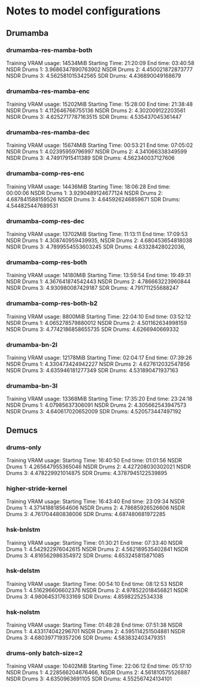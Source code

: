# Notes to model configurations

## Drumamba

### drumamba-res-mamba-both
Training VRAM usage: 14534MiB
Starting Time: 21:20:09
End time: 03:40:58
NSDR Drums 1: 3.9686347890763902
NSDR Drums 2: 4.450021872873777
NSDR Drums 3: 4.562581015342565
SDR Drums: 4.436890049168679

### drumamba-res-mamba-enc
Training VRAM usage: 15202MiB
Starting Time: 15:28:00
End time: 21:38:48
NSDR Drums 1: 4.112646766755136
NSDR Drums 2: 4.302009122203561
NSDR Drums 3: 4.6252717787163515
SDR Drums: 4.535437045361447

### drumamba-res-mamba-dec
Training VRAM usage: 15674MiB
Starting Time: 00:53:21
End time: 07:05:02
NSDR Drums 1: 4.02395959796997
NSDR Drums 2: 4.341066338349599
NSDR Drums 3: 4.74917915411389
SDR Drums: 4.562340037127606

### drumamba-comp-res-enc
Training VRAM usage: 14436MiB
Starting Time: 18:06:28
End time: 00:00:06
NSDR Drums 1: 3.9290489124677124
NSDR Drums 2: 4.687841588159526
NSDR Drums 3: 4.645926246859671
SDR Drums: 4.544825447689531

### drumamba-comp-res-dec
Training VRAM usage: 13702MiB
Starting Time: 11:13:11
End time: 17:09:53
NSDR Drums 1: 4.308740959439935,
NSDR Drums 2: 4.680453654818038
NSDR Drums 3: 4.7899554553603245
SDR Drums: 4.63328428022036,

### drumamba-comp-res-both
Training VRAM usage: 14180MiB
Starting Time: 13:59:54
End time: 19:49:31
NSDR Drums 1: 4.367641874542443
NSDR Drums 2: 4.786663223960844
NSDR Drums 3: 4.930980087429187
SDR Drums: 4.791711255688247

### drumamba-comp-res-both-b2
Training VRAM usage: 8800MiB
Starting Time: 22:04:10
End time: 03:52:12
NSDR Drums 1: 4.065278579880012
NSDR Drums 2: 4.501162634998159
NSDR Drums 3: 4.7742186858655735
SDR Drums: 4.6266940669332

### drumamba-bn-2l
Training VRAM usage: 12178MiB
Starting Time: 02:04:17
End time: 07:39:26
NSDR Drums 1: 4.330473424942227
NSDR Drums 2: 4.627612032547856
NSDR Drums 3: 4.635946181277349
SDR Drums: 4.531890471937163

### drumamba-bn-3l
Training VRAM usage: 13368MiB
Starting Time: 17:35:20
End time: 23:24:18
NSDR Drums 1: 4.07985637306091
NSDR Drums 2: 4.305662543947573
NSDR Drums 3: 4.640617020652009
SDR Drums: 4.520573447497192

## Demucs

### drums-only
Training VRAM usage: 
Starting Time: 16:40:50
End time: 01:01:56
NSDR Drums 1: 4.265647955365046
NSDR Drums 2: 4.427208030302021
NSDR Drums 3: 4.478229921014875
SDR Drums: 4.3787945122539895

### higher-stride-kernel
Training VRAM usage: 
Starting Time: 16:43:40
End time: 23:09:34
NSDR Drums 1: 4.371418818564606
NSDR Drums 2: 4.78685926526606
NSDR Drums 3: 4.761704480838006
SDR Drums: 4.687480681972285

### hsk-bnlstm
Training VRAM usage: 
Starting Time: 01:30:21
End time: 07:33:40
NSDR Drums 1: 4.542922976042615
NSDR Drums 2: 4.562189535402841
NSDR Drums 3: 4.816562986354972
SDR Drums: 4.653245815871085

### hsk-delstm
Training VRAM usage: 
Starting Time: 00:54:10
End time: 08:12:53
NSDR Drums 1: 4.516296606602376
NSDR Drums 2: 4.978522018456821
NSDR Drums 3: 4.980645317633169
SDR Drums: 4.85982252534338

### hsk-nolstm
Training VRAM usage: 
Starting Time: 01:48:28
End time: 07:51:38
NSDR Drums 1: 4.433174042296701
NSDR Drums 2: 4.595114251504881
NSDR Drums 3: 4.680397719357206
SDR Drums: 4.583832403479351

### drums-only batch-size=2
Training VRAM usage: 10402MiB
Starting Time: 22:06:12
End time: 05:17:10
NSDR Drums 1: 4.228566204676466,
NSDR Drums 2: 4.561810575526887
NSDR Drums 3: 4.6350963691105
SDR Drums: 4.552567424134101